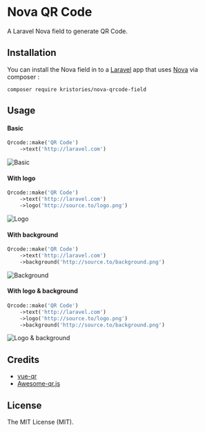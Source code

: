 # Nova QR Code

A Laravel Nova field to generate QR Code.

## Installation

You can install the Nova field in to a [Laravel](http://laravel.com) app that uses [Nova](http://nova.laravel.com) via composer :

```cli
composer require kristories/nova-qrcode-field
```

## Usage

#### Basic

```php
Qrcode::make('QR Code')
    ->text('http://laravel.com')
```

![Basic](https://i.imgur.com/V15fjwl.png)

#### With logo

```php
Qrcode::make('QR Code')
    ->text('http://laravel.com')
    ->logo('http://source.to/logo.png')
```

![Logo](https://i.imgur.com/YFlAvo3.png)

#### With background

```php
Qrcode::make('QR Code')
    ->text('http://laravel.com')
    ->background('http://source.to/background.png')
```

![Background](https://i.imgur.com/nAbuKCc.png)

#### With logo & background

```php
Qrcode::make('QR Code')
    ->text('http://laravel.com')
    ->logo('http://source.to/logo.png')
    ->background('http://source.to/background.png')
```

![Logo & background](https://i.imgur.com/ppVi4jn.png)

## Credits

- [vue-qr](https://github.com/Binaryify/vue-qr)
- [Awesome-qr.js](https://github.com/SumiMakito/Awesome-qr.js)

## License

The MIT License (MIT).
